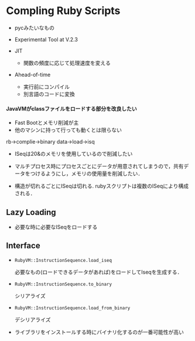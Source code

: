 # Compling Ruby Scripts

+ pycみたいなもの
* Experimental Tool at V.2.3

* JIT
  * 関数の頻度に応じて処理速度を変える
* Ahead-of-time
  * 実行前にコンパイル
  * 別言語のコードに変換
#### JavaVMがclassファイルをロードする部分を改良したい

* Fast Bootとメモリ削減が主
* 他のマシンに持って行っても動くとは限らない

rb->complie->binary data->load->isq

* ISeqは20&のメモリを使用しているので削減したい
* マルチプロセス時にプロセスごとにデータが用意されてしまうので，共有データをつけるようにし，メモリの使用量を削減したい．

* 構造が切れるごとにISeqは切れる.
rubyスクリプトは複数のISeqにより構成される．

## Lazy Loading

* 必要な時に必要なISeqをロードする

## Interface

* ```RubyVM::InstructionSequence.load_iseq```

  必要なもの(ロードできるデータがあれば)をロードしてIseqを生成する．

* ```RubyVM::InstructionSequence.to_binary```

  シリアライズ

* ```RubyVM::InstructionSequence.load_from_binary```

  デシリアライズ

* ライブラリをインストールする時にバイナリ化するのが一番可能性が高い
